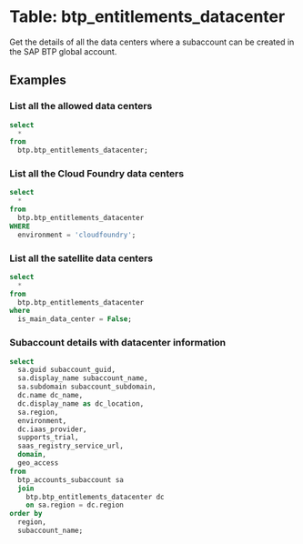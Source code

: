 # Table: btp_entitlements_datacenter

Get the details of all the data centers where a subaccount can be created in the SAP BTP global account.

## Examples

### List all the allowed data centers

```sql
select
  * 
from
  btp.btp_entitlements_datacenter;
```

### List all the Cloud Foundry data centers

```sql
select
  * 
from
  btp.btp_entitlements_datacenter 
WHERE
  environment = 'cloudfoundry';
```

### List all the satellite data centers

```sql
select
  * 
from
  btp.btp_entitlements_datacenter 
where
  is_main_data_center = False;
```

### Subaccount details with datacenter information

```sql
select
  sa.guid subaccount_guid,
  sa.display_name subaccount_name,
  sa.subdomain subaccount_subdomain,
  dc.name dc_name,
  dc.display_name as dc_location,
  sa.region,
  environment,
  dc.iaas_provider,
  supports_trial,
  saas_registry_service_url,
  domain,
  geo_access 
from
  btp_accounts_subaccount sa 
  join
    btp.btp_entitlements_datacenter dc 
    on sa.region = dc.region 
order by
  region,
  subaccount_name;
```
